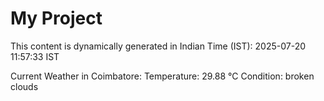 # My Project

This content is dynamically generated in Indian Time (IST): 2025-07-20 11:57:33 IST


Current Weather in Coimbatore:
Temperature: 29.88 °C
Condition: broken clouds
